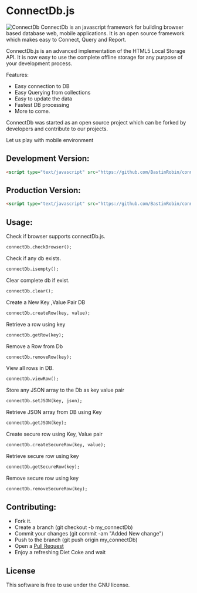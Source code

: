 ConnectDb.js
============
![ConnectDb](https://m.ak.fbcdn.net/sphotos-e.ak/hphotos-ak-prn2/1465379_561069470625698_23440564_n.png)
ConnectDb is an javascript framework for building browser based database web, mobile applications. It is an open source framework which makes easy to Connect, Query and Report.

ConnectDb.js is an advanced implementation of the HTML5 Local Storage API.
It is now easy to use the complete offline storage for any purpose of your development process.

Features:
* Easy connection to DB
* Easy Querying from collections
* Easy to update the data
* Fastest DB processing
* More to come.

ConnectDb was started as an open source project which can be forked by developers and contribute to our projects.

Let us play with mobile environment

Development Version:
-------------------
```html
<script type="text/javascript" src="https://github.com/BastinRobin/connectDb.js/raw/master/connectDb.js"></script>
```

Production Version:
-------------------
```html
<script type="text/javascript" src="https://github.com/BastinRobin/connectDb.js/raw/master/connectDb.min.js"></script>
```

Usage:
------
Check if browser supports connectDb.js.

```html
connectDb.checkBrowser();
```

Check if any db exists.

```html
connectDb.isempty();
```

Clear complete db if exist.
```html
connectDb.clear();
```

Create a New Key ,Value Pair DB
```html
connectDb.createRow(key, value);
```

Retrieve a row using key
```html
connectDb.getRow(key);
```

Remove a Row from Db
```html
connectDb.removeRow(key);
```

View all rows in DB.
```html
connectDb.viewRow();
```

Store any JSON array to the Db as key value pair
```html
connectDb.setJSON(key, json);
```

Retrieve JSON array from DB using Key
```html
connectDb.getJSON(key);
```

Create secure row using Key, Value pair
```html
connectDb.createSecureRow(key, value);
```

Retrieve secure row using key
```html
connectDb.getSecureRow(key);
```

Remove secure row using key
```html
connectDb.removeSecureRow(key);
``` 

Contributing:
------------

* Fork it.
* Create a branch (git checkout -b my_connectDb)
* Commit your changes (git commit -am "Added New change")
* Push to the branch (git push origin my_connectDb)
* Open a [Pull Request](https://github.com/BastinRobin/connectDb.js/pulls)
* Enjoy a refreshing Diet Coke and wait



License
-------
This software is free to use under the GNU license.
